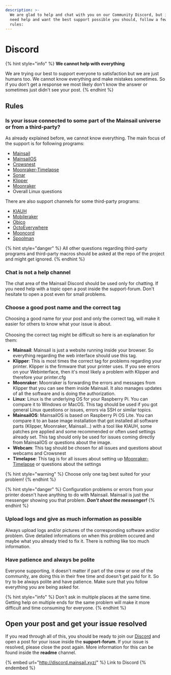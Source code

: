 ```yaml
---
description: >-
  We are glad to help and chat with you on our Community Discord, but if you
  need help and want the best support possible you should, follow a few simple
  rules:
---
```


# Discord

{% hint style="info" %}
**We cannot help with everything**

We are trying our best to support everyone to satisfaction but we are just humans too. We cannot know everything and make mistakes sometimes. So if you don't get a response we most likely don't know the answer or sometimes just didn't see your post.
{% endhint %}

## Rules

### Is your issue connected to some part of the Mainsail universe or from a third-party?

As already explained before, we cannot know everything. The main focus of the support is for following programs:

* [Mainsail](https://github.com/mainsail-crew/mainsail)
* [MainsailOS](https://github.com/mainsail-crew/MainsailOS)
* [Crowsnest](https://github.com/mainsail-crew/crowsnest)
* [Moonraker-Timelapse](https://github.com/mainsail-crew/moonraker-timelapse)
* [Sonar](https://github.com/mainsail-crew/sonar)
* [Klipper](https://www.klipper3d.org/)
* [Moonraker](https://github.com/Arksine/moonraker)
* Overall Linux questions

There are also support channels for some third-party programs:

* [KIAUH](https://github.com/dw-0/kiauh)
* [Mobileraker](https://mobileraker.com/)
* [Obico](https://www.obico.io/)
* [OctoEverywhere](https://octoeverywhere.com/)
* [Mooncord](https://github.com/eliteSchwein/mooncord)
* [Spoolman](https://github.com/Donkie/Spoolman)

{% hint style="danger" %}
All other questions regarding third-party programs and third-party macros should be asked at the repo of the project and might get ignored.
{% endhint %}

### Chat is not a help channel

The chat area of the Mainsail Discord should be used only for chatting. If you need help with a topic open a post inside the support-forum. Don't hesitate to open a post even for small problems.

### Choose a good post name and the correct tag

Choosing a good name for your post and only the correct tag, will make it easier for others to know what your issue is about.\
\
Choosing the correct tag might be difficult so here is an explanation for them:

* **Mainsail**: Mainsail is just a website running inside your browser. So everything regarding the web interface should use this tag.
* **Klipper**: This is most times the correct tag for problems regarding your printer. Klipper is the firmware that your printer uses. If you see errors on your Webinterface, then it's most likely a problem with Klipper and therefore your printer.cfg
* **Moonraker**: Moonraker is forwarding the errors and messages from Klipper that you can see them inside Mainsail. It also manages updates of all the software and is doing the authorization.
* **Linux**: Linux is the underlying OS for your Raspberry Pi. You can compare it to Windows or MacOS. This tag should be used if you got general Linux questions or issues, errors via SSH or similar topics.
* **MainsailOS**: MainsailOS is based on Raspberry Pi OS Lite. You can compare it to an base image installation that got installed all software parts (Klipper, Moonraker, Mainsail...) with a tool like KIAUH, some patches pre applied and some recommended or often used settings already set. This tag should only be used for issues coming directly from MainsailOS or questions about the image.
* **Webcam**: This tag should be chosen for all issues and questions about webcams and Crowsnest
* **Timelapse**: This tag is for all issues about setting up [Moonraker-Timelapse](https://github.com/mainsail-crew/moonraker-timelapse) or questions about the settings

{% hint style="warning" %}
Choose only one tag best suited for your problem!
{% endhint %}

{% hint style="danger" %}
Configuration problems or errors from your printer doesn't have anything to do with Mainsail. Mainsail is just the messenger showing you that problem. _**Don't shoot the messenger!**_
{% endhint %}

### Upload logs and give as much information as possible

Always upload logs and/or pictures of the corresponding software and/or problem. Give detailed informations on when this problem occured and maybe what you already tried to fix it. There is nothing like too much information.

### Have patience and always be polite

Everyone supporting, it doesn't matter if part of the crew or one of the community, are doing this in their free time and doesn't get paid for it. So try to be always polite and have patience. Make sure that you follow everything you are being asked for.

{% hint style="info" %}
Don't ask in multiple places at the same time. Getting help on multiple ends for the same problem will make it more difficult and time consuming for everyone.
{% endhint %}

## Open your post and get your issue resolved

If you read through all of this, you should be ready to join our [Discord](https://discord.gg/mainsail) and open a post for your issue inside the **support-forum**. If your issue is resolved, please close the post again. More information for this can be found inside the **readme** channel.

{% embed url="http://discord.mainsail.xyz/" %}
Link to Discord
{% endembed %}
